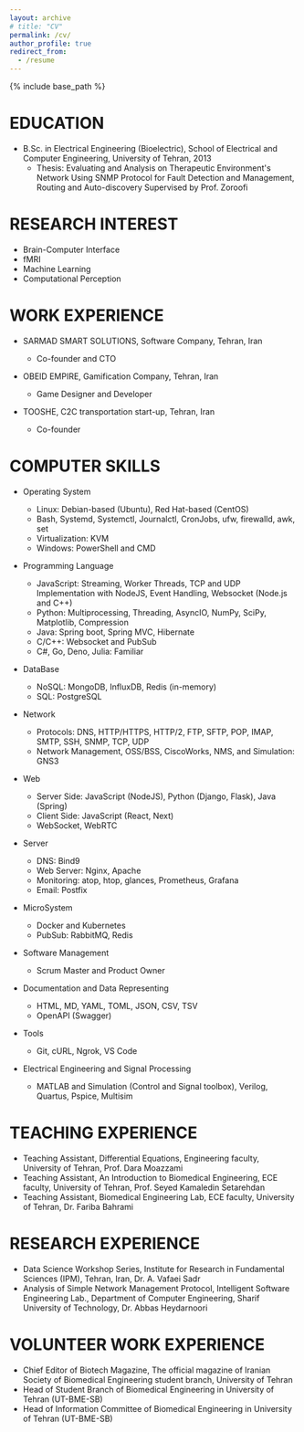 ```yaml
---
layout: archive
# title: "CV"
permalink: /cv/
author_profile: true
redirect_from:
  - /resume
---
```


{% include base_path %}

EDUCATION
======
* B.Sc. in Electrical Engineering (Bioelectric), School of Electrical and Computer Engineering, University of Tehran, 2013
  * Thesis: Evaluating and Analysis on Therapeutic Environment's Network Using SNMP Protocol  for Fault Detection and Management, Routing and Auto-discovery Supervised by Prof. Zoroofi
  
RESEARCH INTEREST
======
* Brain-Computer Interface
* fMRI
* Machine Learning
* Computational Perception

  
WORK EXPERIENCE
======
* SARMAD SMART SOLUTIONS, Software Company, Tehran, Iran
  * Co-founder and CTO

* OBEID EMPIRE, Gamification Company, Tehran, Iran
  * Game Designer and Developer
  
* TOOSHE, C2C transportation start-up, Tehran, Iran
  * Co-founder

COMPUTER SKILLS
======
* Operating System
  * Linux: Debian-based (Ubuntu), Red Hat-based (CentOS)
  * Bash, Systemd, Systemctl, Journalctl, CronJobs, ufw, firewalld, awk, set
  * Virtualization: KVM
  * Windows: PowerShell and CMD


* Programming Language
  * JavaScript: Streaming, Worker Threads, TCP and UDP Implementation with NodeJS, Event Handling, Websocket (Node.js and C++)
  * Python: Multiprocessing, Threading, AsyncIO, NumPy, SciPy, Matplotlib, Compression
  * Java: Spring boot, Spring MVC, Hibernate
  * C/C++: Websocket and PubSub
  * C#, Go, Deno, Julia: Familiar 

* DataBase
  * NoSQL: MongoDB, InfluxDB, Redis (in-memory)
  * SQL: PostgreSQL

* Network
  * Protocols: DNS, HTTP/HTTPS, HTTP/2, FTP, SFTP, POP, IMAP, SMTP, SSH, SNMP, TCP, UDP
  * Network Management, OSS/BSS, CiscoWorks, NMS, and Simulation: GNS3

* Web
  * Server Side: JavaScript (NodeJS), Python (Django, Flask), Java (Spring)
  * Client Side: JavaScript (React, Next)
  * WebSocket, WebRTC

* Server
  * DNS: Bind9
  * Web Server: Nginx, Apache
  * Monitoring: atop, htop, glances,  Prometheus, Grafana
  * Email: Postfix

* MicroSystem
  * Docker and Kubernetes 
  * PubSub: RabbitMQ, Redis

* Software Management
  * Scrum Master and Product Owner
 
* Documentation and Data Representing
  * HTML, MD, YAML, TOML, JSON, CSV, TSV
  * OpenAPI (Swagger)

* Tools
  * Git, cURL, Ngrok, VS Code


* Electrical Engineering and Signal Processing
  * MATLAB and Simulation (Control and Signal toolbox), Verilog, Quartus, Pspice, Multisim


TEACHING EXPERIENCE
======
* Teaching Assistant, Differential Equations, Engineering faculty, University of Tehran, Prof. Dara Moazzami
* Teaching Assistant, An Introduction to Biomedical Engineering, ECE faculty, University of Tehran, Prof. Seyed Kamaledin Setarehdan
* Teaching Assistant, Biomedical Engineering Lab, ECE faculty, University of Tehran, Dr. Fariba Bahrami

RESEARCH EXPERIENCE
======
* Data Science Workshop Series, Institute for Research in Fundamental Sciences (IPM), Tehran, Iran, Dr. A. Vafaei Sadr
* Analysis of Simple Network Management Protocol, Intelligent Software Engineering Lab., Department of Computer Engineering, Sharif University of Technology, Dr. Abbas Heydarnoori

VOLUNTEER WORK EXPERIENCE
======
* Chief Editor of Biotech Magazine, The official magazine of Iranian Society of Biomedical Engineering student branch, University of Tehran
* Head of Student Branch of Biomedical Engineering in University of Tehran (UT-BME-SB)
* Head of Information Committee of Biomedical Engineering in University of Tehran (UT-BME-SB)

 
<!-- 
Publications
======
  <ul>{% for post in site.publications %}
    {% include archive-single-cv.html %}
  {% endfor %}</ul>
  
Talks
======
  <ul>{% for post in site.talks %}
    {% include archive-single-talk-cv.html %}
  {% endfor %}</ul>
  
Teaching
======
  <ul>{% for post in site.teaching %}
    {% include archive-single-cv.html %}
  {% endfor %}</ul>
  
Service and leadership
======
* Currently signed in to 43 different slack teams
-->
